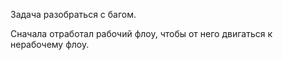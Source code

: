 Задача разобраться с багом.

Сначала отработал рабочий флоу, чтобы от него двигаться к нерабочему флоу.
